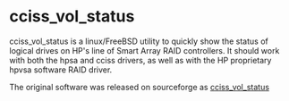 # cciss_vol_status

cciss_vol_status is a linux/FreeBSD utility to quickly show the status of logical drives on HP's line of Smart Array RAID controllers. It should work with both the hpsa and cciss drivers, as well as with the HP proprietary hpvsa software RAID driver.

The original software was released on sourceforge as [cciss_vol_status](http://downloads.sourceforge.net/project/cciss/cciss_vol_status/cciss_vol_status-1.12.tar.gz)
